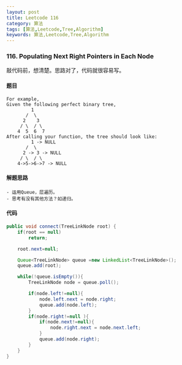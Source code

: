 ```yaml
---
layout: post
title: Leetcode 116
category: 算法
tags: [算法,Leetcode,Tree,Algorithm]
keywords: 算法,Leetcode,Tree,Algorithm
---
```


### 116. Populating Next Right Pointers in Each Node

敲代码前，想清楚。思路对了，代码就很容易写。

#### 题目

```
For example,
Given the following perfect binary tree,
         1
       /  \
      2    3
     / \  / \
    4  5  6  7
After calling your function, the tree should look like:
         1 -> NULL
       /  \
      2 -> 3 -> NULL
     / \  / \
    4->5->6->7 -> NULL
```

#### 解题思路
	- 运用Queue，层遍历。
	- 思考有没有其他方法？如递归。

#### 代码

```java
public void connect(TreeLinkNode root) {
	if(root == null)
		return;

	root.next=null;

	Queue<TreeLinkNode> queue =new LinkedList<TreeLinkNode>();
	queue.add(root);

	while(!queue.isEmpty()){
		TreeLinkNode node = queue.poll();

		if(node.left!=null){
			node.left.next = node.right;
			queue.add(node.left);
		}
		if(node.right!=null ){
			if(node.next!=null){
				node.right.next = node.next.left;
			}
			queue.add(node.right);
		}
	}
}
```
